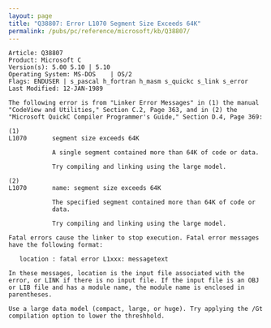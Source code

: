 ```yaml
---
layout: page
title: "Q38807: Error L1070 Segment Size Exceeds 64K"
permalink: /pubs/pc/reference/microsoft/kb/Q38807/
---
```


	Article: Q38807
	Product: Microsoft C
	Version(s): 5.00 5.10 | 5.10
	Operating System: MS-DOS    | OS/2
	Flags: ENDUSER | s_pascal h_fortran h_masm s_quickc s_link s_error
	Last Modified: 12-JAN-1989
	
	The following error is from "Linker Error Messages" in (1) the manual
	"CodeView and Utilities," Section C.2, Page 363, and in (2) the
	"Microsoft QuickC Compiler Programmer's Guide," Section D.4, Page 369:
	
	(1)
	L1070       segment size exceeds 64K
	
	            A single segment contained more than 64K of code or data.
	
	            Try compiling and linking using the large model.
	
	(2)
	L1070       name: segment size exceeds 64K
	
	            The specified segment contained more than 64K of code or
	            data.
	
	            Try compiling and linking using the large model.
	
	Fatal errors cause the linker to stop execution. Fatal error messages
	have the following format:
	
	   location : fatal error L1xxx: messagetext
	
	In these messages, location is the input file associated with the
	error, or LINK if there is no input file. If the input file is an OBJ
	or LIB file and has a module name, the module name is enclosed in
	parentheses.
	
	Use a large data model (compact, large, or huge). Try applying the /Gt
	compilation option to lower the threshhold.
